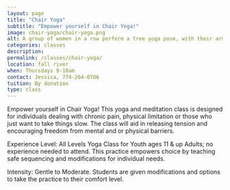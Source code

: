 ```yaml
---
layout: page
title: "Chair Yoga"
subtitle: "Empower yourself in Chair Yoga!"
image: chair-yoga/chair-yoga.png
alt: A group of women in a row perform a tree yoga pose, with their arms around each other
categories: classes
description:
permalink: /classes/chair-yoga/
location: fall river
when: Thursdays 9-10am
contact: Jessica, 774-264-0786
tuition: By donation
type: class
---
```


Empower yourself in Chair Yoga! This yoga and meditation class is designed for individuals dealing with chronic pain, physical limitation or those who just want to take things slow. The class will aid in releasing tension and encouraging freedom from mental and or physical barriers.

Experience Level: All Levels Yoga Class for Youth ages 11 & up Adults; no experience needed to attend. This practice empowers choice by teaching safe sequencing and modifications for individual needs.

Intensity: Gentle to Moderate. Students are given modifications and options to take the practice to their comfort level.